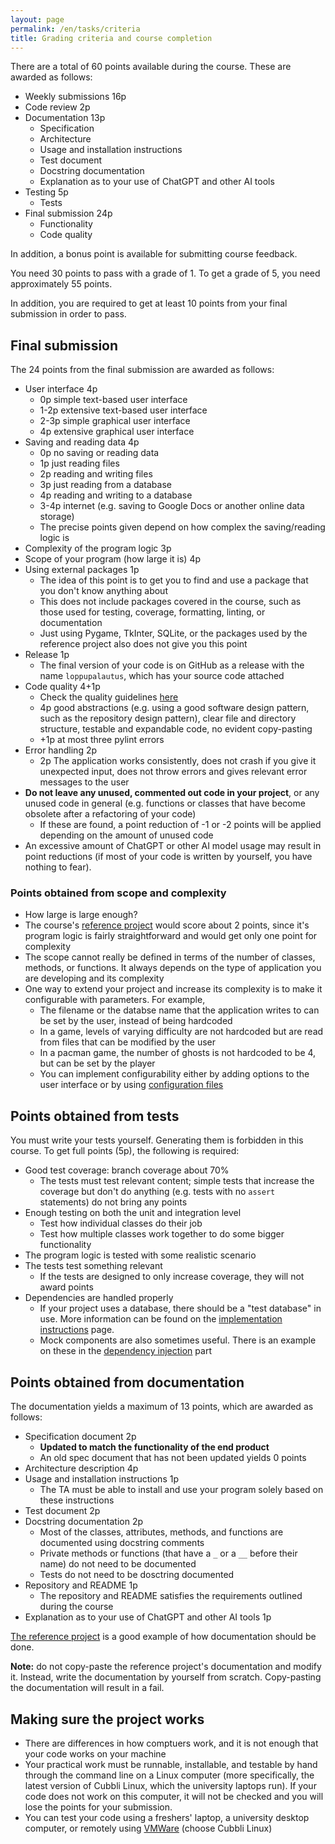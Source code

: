 ```yaml
---
layout: page
permalink: /en/tasks/criteria
title: Grading criteria and course completion
---
```


There are a total of 60 points available during the course.
These are awarded as follows:

- Weekly submissions 16p
- Code review 2p
- Documentation 13p
  - Specification
  - Architecture
  - Usage and installation instructions
  - Test document
  - Docstring documentation
  - Explanation as to your use of ChatGPT and other AI tools
- Testing 5p
  - Tests
- Final submission 24p
  - Functionality
  - Code quality

In addition, a bonus point is available for submitting course feedback.

You need 30 points to pass with a grade of 1.
To get a grade of 5, you need approximately 55 points.

In addition, you are required to get at least 10 points from your final submission in order to pass.

## Final submission

The 24 points from the final submission are awarded as follows:

- User interface 4p
  - 0p simple text-based user interface
  - 1-2p extensive text-based user interface
  - 2-3p simple graphical user interface
  - 4p extensive graphical user interface
- Saving and reading data 4p
  - 0p no saving or reading data
  - 1p just reading files
  - 2p reading and writing files
  - 3p just reading from a database
  - 4p reading and writing to a database
  - 3-4p internet (e.g. saving to Google Docs or another online data storage)
  - The precise points given depend on how complex the saving/reading logic is
- Complexity of the program logic 3p
- Scope of your program (how large it is) 4p
- Using external packages 1p
  - The idea of this point is to get you to find and use a package that you don't know anything about
  - This does not include packages covered in the course, such as those used for testing, coverage, formatting, linting, or documentation
  - Just using Pygame, TkInter, SQLite, or the packages used by the reference project also does not give you this point
- Release 1p
  - The final version of your code is on GitHub as a release with the name `loppupalautus`, which has your source code attached
- Code quality 4+1p
  - Check the quality guidelines [here](/en/tasks/quality)
  - 4p good abstractions (e.g. using a good software design pattern, such as the repository design pattern), clear file and directory structure, testable and expandable code, no evident copy-pasting
  - +1p at most three pylint errors
- Error handling 2p
  - 2p The application works consistently, does not crash if you give it unexpected input, does not throw errors and gives relevant error messages to the user
- **Do not leave any unused, commented out code in your project**, or any unused code in general (e.g. functions or classes that have become obsolete after a refactoring of your code)
  - If these are found, a point reduction of -1 or -2 points will be applied depending on the amount of unused code
- An excessive amount of ChatGPT or other AI model usage may result in point reductions (if most of your code is written by yourself, you have nothing to fear).

### Points obtained from scope and complexity

- How large is large enough?
- The course's [reference project]({{site.python_reference_app_url}}) would score about 2 points, since it's program logic is fairly straightforward and would get only one point for complexity
- The scope cannot really be defined in terms of the number of classes, methods, or functions. It always depends on the type of application you are developing and its complexity
- One way to extend your project and increase its complexity is to make it configurable with parameters. For example,
  - The filename or the databse name that the application writes to can be set by the user, instead of being hardcoded
  - In a game, levels of varying difficulty are not hardcoded but are read from files that can be modified by the user
  - In a pacman game, the number of ghosts is not hardcoded to be 4, but can be set by the player
  - You can implement configurability either by adding options to the user interface or by using [configuration files](/en/tasks/implementation)

## Points obtained from tests

You must write your tests yourself.
Generating them is forbidden in this course.
To get full points (5p), the following is required:

- Good test coverage: branch coverage about 70%
  - The tests must test relevant content; simple tests that increase the coverage but don't do anything (e.g. tests with no `assert` statements) do not bring any points
- Enough testing on both the unit and integration level
  - Test how individual classes do their job
  - Test how multiple classes work together to do some bigger functionality
- The program logic is tested with some realistic scenario
- The tests test something relevant
  - If the tests are designed to only increase coverage, they will not award points
- Dependencies are handled properly
  - If your project uses a database, there should be a "test database" in use. More information can be found on the [implementation instructions](/fi/tasks/implementation#sovelluksen-konfiguraatiot) page.
  - Mock components are also sometimes useful. There is an example on these in the [dependency injection](/fi/tasks/implementation) part

## Points obtained from documentation

The documentation yields a maximum of 13 points, which are awarded as follows:

- Specification document 2p
  - **Updated to match the functionality of the end product**
  - An old spec document that has not been updated yields 0 points
- Architecture description 4p
- Usage and installation instructions 1p
  - The TA must be able to install and use your program solely based on these instructions
- Test document 2p
- Docstring documentation 2p
  - Most of the classes, attributes, methods, and functions are documented using docstring comments
  - Private methods or functions (that have a `_` or a `__` before their name) do not need to be documented
  - Tests do not need to be dosctring documented
- Repository and README 1p
  - The repository and README satisfies the requirements outlined during the course
- Explanation as to your use of ChatGPT and other AI tools 1p

[The reference project]({{site.python_reference_app_url}}) is a good example of how documentation should be done.

**Note:** do not copy-paste the reference project's documentation and modify it. Instead, write the documentation by yourself from scratch. Copy-pasting the documentation will result in a fail.

## Making sure the project works

- There are differences in how comptuers work, and it is not enough that your code works on your machine
- Your practical work must be runnable, installable, and testable by hand through the command line on a Linux computer (more specifically, the latest version of Cubbli Linux, which the university laptops run). If your code does not work on this computer, it will not be checked and you will lose the points for your submission.
- You can test your code using a freshers' laptop, a university desktop computer, or remotely using [VMWare](https://helpdesk.it.helsinki.fi/ohjeet/tietokone-ja-tulostaminen/tyoasemapalvelu/etakaytettavat-tyopoydat-vdi-ja-vmware) (choose Cubbli Linux)
